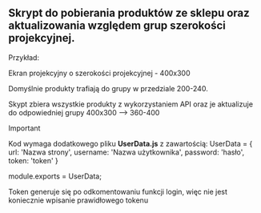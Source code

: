 ## Skrypt do pobierania produktów ze sklepu oraz aktualizowania względem grup szerokości projekcyjnej.

Przykład:

Ekran projekcyjny o szerokości projekcyjnej - 400x300

Domyślnie produkty trafiają do grupy w przedziale 200-240.

Skypt zbiera wszystkie produkty z wykorzystaniem API oraz je aktualizuje do odpowiedniej grupy 400x300 --> 360-400

>[!IMPORTANT]
>Kod wymaga dodatkowego pliku **UserData.js** z zawartością:
>UserData = {
>   url: 'Nazwa strony',
>    username: 'Nazwa użytkownika',
>    password: 'hasło',
>    token: 'token'
>}
>
>module.exports = UserData;

Token generuje się po odkomentowaniu funkcji login, więc nie jest koniecznie wpisanie prawidłowego tokenu
